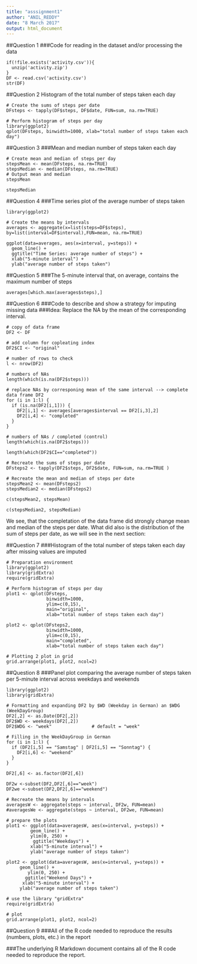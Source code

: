 ```yaml
---
title: "asssignment1"
author: "ANIL_REDDY"
date: "8 March 2017"
output: html_document
---
```




##Question 1
###Code for reading in the dataset and/or processing the data

```{r}
if(!file.exists('activity.csv')){
  unzip('activity.zip')
}
DF <- read.csv('activity.csv')
str(DF)
```

##Question 2
Histogram of the total number of steps taken each day

```{r}
# Create the sums of steps per date
DFsteps <- tapply(DF$steps, DF$date, FUN=sum, na.rm=TRUE)

# Perform histogram of steps per day
library(ggplot2)
qplot(DFsteps, binwidth=1000, xlab="total number of steps taken each day")
```

##Question 3
###Mean and median number of steps taken each day

```{r}
# Create mean and median of steps per day
stepsMean <- mean(DFsteps, na.rm=TRUE)
stepsMedian <- median(DFsteps, na.rm=TRUE)
# Output mean and median
stepsMean
```


```{r}
stepsMedian
```

##Question 4
###Time series plot of the average number of steps taken


```{r}
library(ggplot2)

# Create the means by intervals
averages <- aggregate(x=list(steps=DF$steps), by=list(interval=DF$interval),FUN=mean, na.rm=TRUE)

ggplot(data=averages, aes(x=interval, y=steps)) +
  geom_line() +
  ggtitle("Time Series: average number of steps") +
  xlab("5-minute interval") +
  ylab("average number of steps taken")

```

##Question 5
###The 5-minute interval that, on average, contains the maximum number of steps


```{r}
averages[which.max(averages$steps),]
```

##Question 6
###Code to describe and show a strategy for imputing missing data
###Idea: Replace the NA by the mean of the corresponding interval.


```{r}
# copy of data frame
DF2 <- DF

# add column for copleating index
DF2$CI <- "original"

# number of rows to check
l <- nrow(DF2)

# numbers of NAs
length(which(is.na(DF2$steps)))
```


```{r}
# replace NAs by corresponing mean of the same interval --> complete data frame DF2
for (i in 1:l) {
  if (is.na(DF2[i,1])) {
    DF2[i,1] <- averages[averages$interval == DF2[i,3],2]
    DF2[i,4] <- "completed"
  }
}

# numbers of NAs / completed (control)
length(which(is.na(DF2$steps)))
```


```{r}
length(which(DF2$CI=="completed"))
```


```{r}
# Recreate the sums of steps per date
DFsteps2 <- tapply(DF2$steps, DF2$date, FUN=sum, na.rm=TRUE )

# Recreate the mean and median of steps per date
stepsMean2 <- mean(DFsteps2)
stepsMedian2 <- median(DFsteps2)

c(stepsMean2, stepsMean)
```


```{r}
c(stepsMedian2, stepsMedian)
```

We see, that the completation of the data frame did strongly change mean and median of the steps per date. What did also is the distribution of the sum of steps per date, as we will see in the next section:

##Question 7
###Histogram of the total number of steps taken each day after missing values are imputed


```{r}
# Preparation environment
library(ggplot2)
library(gridExtra)
require(gridExtra)

# Perform histogram of steps per day
plot1 <- qplot(DFsteps, 
               binwidth=1000, 
               ylim=c(0,15),
               main="original", 
               xlab="total number of steps taken each day")

plot2 <- qplot(DFsteps2, 
               binwidth=1000, 
               ylim=c(0,15),
               main="completed", 
               xlab="total number of steps taken each day")

# Plotting 2 plot in grid
grid.arrange(plot1, plot2, ncol=2)
```

##Question 8
###Panel plot comparing the average number of steps taken per 5-minute interval across weekdays and weekends


```{r}
library(ggplot2)
library(gridExtra)

# Formatting and expanding DF2 by $WD (Weekday in German) an $WDG (WeekDayGroup)
DF2[,2] <- as.Date(DF2[,2])
DF2$WD <- weekdays(DF2[,2])
DF2$WDG <- "week"               # default = "week"

# Filling in the WeekDayGroup in German
for (i in 1:l) {
  if (DF2[i,5] == "Samstag" | DF2[i,5] == "Sonntag") {
    DF2[i,6] <- "weekend"
  }
}

DF2[,6] <- as.factor(DF2[,6])

DF2w <-subset(DF2,DF2[,6]=="week")
DF2we <-subset(DF2,DF2[,6]=="weekend")

# Recreate the means by intervals
averagesW <- aggregate(steps ~ interval, DF2w, FUN=mean)
#averagesWe <- aggregate(steps ~ interval, DF2we, FUN=mean)

# prepare the plots
plot1 <- ggplot(data=averagesW, aes(x=interval, y=steps)) +
         geom_line() +
         ylim(0, 250) +
          ggtitle("Weekdays") +
         xlab("5-minute interval") +
         ylab("average number of steps taken")

plot2 <- ggplot(data=averagesW, aes(x=interval, y=steps)) +
     geom_line() +
        ylim(0, 250) +
       ggtitle("Weekend Days") +
      xlab("5-minute interval") +
     ylab("average number of steps taken")

# use the library "gridExtra"
require(gridExtra)

# plot
grid.arrange(plot1, plot2, ncol=2)
```


##Question 9
###All of the R code needed to reproduce the results (numbers, plots, etc.) in the report

###The underlying R Markdown document contains all of the R code needed to reproduce the report.

